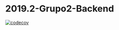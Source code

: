 # 2019.2-Grupo2-Backend

[![codecov](https://codecov.io/gh/andrewlucasgs/github-workflows/branch/master/graph/badge.svg)](https://codecov.io/gh/andrewlucasgs/github-workflows)